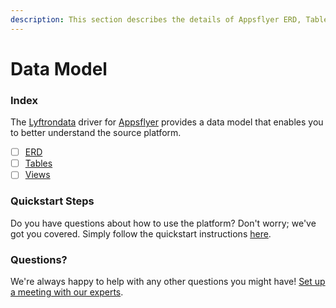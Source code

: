 ```yaml
---
description: This section describes the details of Appsflyer ERD, Tables, and Views.
---
```


# Data Model

### Index

The  [Lyftrondata](https://www.lyftrondata.com/) driver for [Appsflyer](https://www.lyftrondata.com/integration/marketing-analytics/appsflyer/) provides a data model that enables you to better understand the source platform.

* [ ] [ERD](erd.md)
* [ ] [Tables](tables.md)
* [ ] [Views](views.md)

### Quickstart Steps

Do you have questions about how to use the platform? Don't worry; we've got you covered. Simply follow the quickstart instructions [here](../README.md).


### Questions? <a href="#questions" id="questions"></a>

We're always happy to help with any other questions you might have! [Set up a meeting with our experts](https://www.lyftrondata.com/book-a-meeting/).

